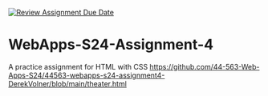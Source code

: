 [![Review Assignment Due Date](https://classroom.github.com/assets/deadline-readme-button-24ddc0f5d75046c5622901739e7c5dd533143b0c8e959d652212380cedb1ea36.svg)](https://classroom.github.com/a/4386q9bN)
# WebApps-S24-Assignment-4
A practice assignment for HTML with CSS
https://github.com/44-563-Web-Apps-S24/44563-webapps-s24-assignment4-DerekVolner/blob/main/theater.html 
